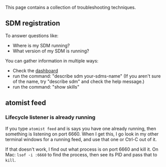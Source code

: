 This page contains a collection of troubleshooting techniques.

## SDM registration

To answer questions like:

* Where is my SDM running?
* What version of my SDM is running?

You can gather information in multiple ways:

*  Check the [dashboard](team.md#See-your-SDM-registration) 
*  run the command: "describe sdm your-sdms-name" (If you aren't sure of the name, try "describe sdm" and check the help message.)
*  run the command: "show skills"

## atomist feed

### Lifecycle listener is already running

If you type `atomist feed` and is says you have one already running, then something is listening on port 6660.
When I get this, I go look in my other terminal windows for a running feed, and use that one or Ctrl-C out of it.

If that doesn't work, I find out what process is on port 6660 and kill it. On Mac: `lsof -i :6660` to find the process, then
see its PID and pass that to `kill`.